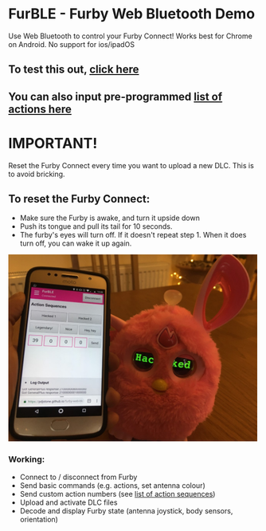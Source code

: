 # FurBLE - Furby Web Bluetooth Demo
Use Web Bluetooth to control your Furby Connect! Works best for Chrome on Android. No support for ios/ipadOS

## To test this out, [click here](https://bunsoootchi.github.io/furble/index.html)
## You can also input pre-programmed [list of actions here](https://github.com/Jeija/bluefluff/blob/master/doc/actionlist.md)

# IMPORTANT!
Reset the Furby Connect every time you want to upload a new DLC. This is to avoid bricking.
## To reset the Furby Connect:
- Make sure the Furby is awake, and turn it upside down
- Push its tongue and pull its tail for 10 seconds.
- The furby's eyes will turn off. If it doesn't repeat step 1. When it does turn off, you can wake it up again.

<img src="images/furby1.jpg" width="500">

### Working:
- Connect to / disconnect from Furby
- Send basic commands (e.g. actions, set antenna colour)
- Send custom action numbers (see [list of action sequences](https://github.com/Jeija/bluefluff/blob/master/doc/actions.md))
- Upload and activate DLC files
- Decode and display Furby state (antenna joystick, body sensors, orientation)
